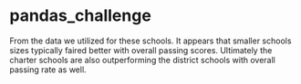 # pandas_challenge

  From the data we utilized for these schools. It appears that smaller schools sizes typically faired better with overall passing scores. Ultimately the charter schools are also outperforming the district schools with overall passing rate as well. 
